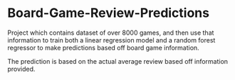 # Board-Game-Review-Predictions

Project which contains dataset of over 8000 games, and then use that information to train both a linear regression model and a random forest regressor to make predictions based off board game information.


The prediction is based on the actual average review based off information provided.
 
